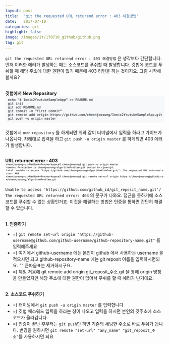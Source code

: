 ```yaml
---
layout: post
title:  "git the requested URL returend error : 403 해결방법"
date:   2017-07-10
categories: git
highlight: false
image: /images/it/170710_github/github.png
tag: git
---
```


 `git the requested URL returend error : 403 해결방법` 은 생각보다 간단합니다. 먼저 이러한 에러가 발생하는 때는 소스코드를 푸쉬할 때 발생합니다. 깃헙에 코드를 푸쉬할 때 해당 주소에 대한 권한이 없기 때문에 403 리턴을 하는 것이지요. 그럼 시작해볼까요?

 <br><b>깃헙에서 New Repository</b>
   ![Dev Image](/images/it/170710_github/git_guide.png)
 <br>

 깃헙에서 `new repository` 를 하게되면 위와 같이 터미널에서 입력을 하라고 가이드가 나옵니다. 차례대로 입력을 하고 `git push -u origin master` 를 하게되면 403 에러가 발생합니다.

 <br><b>URL returned error : 403</b>
   ![Dev Image](/images/it/170710_github/git_403_error1.png)
 <br>

`Unable to access 'https://github.com/github_id/git_reposit_name.git'/ The requested URL returned error: 403` 의 문구가 나와요. 접근을 못하기에 소스 코드를 푸쉬할 수 없는 상황인거죠. 이것을 해결하는 방법은 인증을 통하면 간단히 해결할 수 있습니다. <br>

 <br><b>1. 인증하기</b>
 - =) `git remote set-url origin "https://github-username@github.com/github-username/github-repository-name.git"` 를 입력해주세요
 - =) 여기에서 github-username 에는 본인이 github 에서 사용하는 username 을 적으시면 되고 github-repository-name 에는 git reposit 이름을 입력하시면되요. "" 큰따음표는 제거하시구요.
 - =) 제일 처음에 git remote add origin git_reposit_주소.git 을 통해 origin 명칭을 만들었지만 해당 주소에 대한 권한이 없어서 푸쉬를 할 때 에러가 난거에요.

 <br><b>2. 소스코드 푸쉬하기</b>
 - =) 터미널에서 `git push -u origin master` 를 입력합니다
 - =) 깃헙 패스워드 입력을 하라는 창이 나오고 입력을 하시면 본인의 깃주소에 소스코드가 올라갑니다.
 - =) 인증이 끝난 후부터는 `git push`만 하면 기존의 세팅한 주소로 바로 푸쉬가 됩니다. 변경을 원하시면 `git remote "set-url" "any_name" "git_reposit_주소"`를 사용하시면 되요

